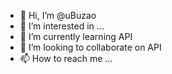 - 👋 Hi, I’m @uBuzao
- 👀 I’m interested in ...
- 🌱 I’m currently learning API
- 💞️ I’m looking to collaborate on API
- 📫 How to reach me ...

<!---
uBuzao/uBuzao is a ✨ special ✨ repository because its `README.md` (this file) appears on your GitHub profile.
You can click the Preview link to take a look at your changes.
--->

